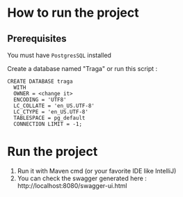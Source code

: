 # How to run the project

## Prerequisites
You must have `PostgresSQL` installed

Create a database named "Traga" or run this script :
   ```postgresql
   CREATE DATABASE traga
     WITH
     OWNER = <change it>
     ENCODING = 'UTF8'
     LC_COLLATE = 'en_US.UTF-8'
     LC_CTYPE = 'en_US.UTF-8'
     TABLESPACE = pg_default
     CONNECTION LIMIT = -1;
   ```
# Run the project
1. Run it with Maven cmd (or your favorite IDE like IntelliJ)
2. You can check the swagger generated here : http://localhost:8080/swagger-ui.html

